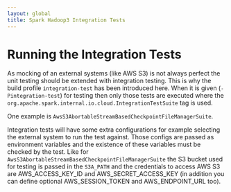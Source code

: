 ```yaml
---
layout: global
title: Spark Hadoop3 Integration Tests
---
```


# Running the Integration Tests

As mocking of an external systems (like AWS S3) is not always perfect the unit testing should be
extended with integration testing. This is why the build profile `integration-test` has been
introduced here. When it is given (`-Pintegration-test`) for testing then only those tests are
executed where the `org.apache.spark.internal.io.cloud.IntegrationTestSuite` tag is used.

One example is `AwsS3AbortableStreamBasedCheckpointFileManagerSuite`.

Integration tests will have some extra configurations for example selecting the external system to
run the test against. Those configs are passed as environment variables and the existence of these
variables must be checked by the test.
Like for `AwsS3AbortableStreamBasedCheckpointFileManagerSuite` the S3 bucket used for testing
is passed in the `S3A_PATH` and the credentials to access AWS S3 are AWS_ACCESS_KEY_ID and
AWS_SECRET_ACCESS_KEY (in addition you can define optional AWS_SESSION_TOKEN and AWS_ENDPOINT_URL too).
